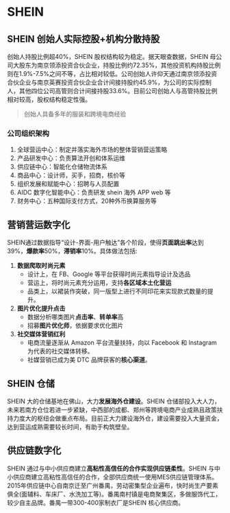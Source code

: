 # SHEIN

## SHEIN 创始人实际控股+机构分散持股

创始人持股比例超40%，SHEIN 股权结构较为稳定。据天眼查数据，SHEIN 母公司大股东为南京领添投资合伙企业，持股比例约72.35%，其他投资机构持股比例则在1.9%-7.5%之间不等，占比相对较低。公司创始人许仰天通过南京领添投资合伙企业与南京英赛投资合伙企业合计间接持股约45.9%，为公司的实际控制人，其他四位公司高管则合计间接持股33.6%。目前公司创始人与高管持股比例相对较高，股权结构稳定性强。

> 创始人具备多年的服装和跨境电商经验

### 公司组织架构

1. 全球营运中心：制定并落实海外市场的整体营销营运策略
2. 产品研发中心：负责算法开创和体系运维
3. 供应链中心：智能化仓储物流体系
4. 商品中心：设计师，买手，招商，核价等
5. 组织发展和赋能中心：招聘与人员配置
6. AIDC 数字化智能中心：负责研发 shein 海外 APP web 等
7. 财务中心：五种国际支付方式，20种外币换算服务等

## 营销营运数字化

SHEIN通过数据指导“设计-界面-用户触达”各个阶段，使得**页面跳出率**达到39%，**爆款率**50%，**滞销率**10%。具体做法包括:

1. **数据爬取时尚元素**
    - 设计上，在 FB、Google 等平台获得时尚元素指导设计及选品
    - 营运上，将时尚元素充分运用，支持**各区域本土化营运**
    - 品类上，以裙装作突破，同一版型上进行不同印花来实现款式数量的提升。
2. **图片优化提升点击**
    - 数据分析哪类图片**点击率**、**转单率**高
    - 招募**图片优化师**，依据要求优化图片
3. **社交媒体营销红利**
    - 电商流量逐渐从 Amazon 平台流量扶持，向以 Facebook 和 lnstagram 为代表的社交媒体转移。
    - 社媒营销已成为美 DTC 品牌获客的**核心渠道**。

## SHEIN 仓储

SHEIN 大的仓储基地在佛山，大力**发展海外仓建设**。SHEIN 仓储部投入大人力，未来若南方仓位若进一步紧缺，中西部的成都、郑州等跨境电商产业成熟且政策扶持力度大的枢纽会做重点布局。目前正大力建设海外仓，建设需要投入大量资金，达到营运成熟需要较长时间，有助于构筑壁垒。

## 供应链数字化

SHEIN 通过与中小供应商建立**高粘性高信任的合作实现供应链柔性**。SHEIN 与中小供应商建立高粘性高信任的合作，全部供应商统一使用MES供应链管理体系。2015年供应链中心自南京迁至广州番禺，劳动密集型企业遍布，快时尚生产要素俱全(面辅料、车床厂、水洗加工等)。番禺南村镇是电商聚集区，多做服饰代工，较少自主品牌。番禺一带300-400家制衣厂是SHEIN 核心供应商。
